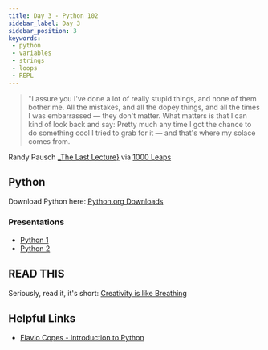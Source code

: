 ```yaml
---
title: Day 3 - Python 102
sidebar_label: Day 3
sidebar_position: 3
keywords:
 - python
 - variables
 - strings
 - loops
 - REPL
---
```


> "I assure you I've done a lot of really stupid things, and none of them bother me. All the mistakes, and all the dopey things, and all the times I was embarrassed — they don't matter. What matters is that I can kind of look back and say: Pretty much any time I got the chance to do something cool I tried to grab for it — and that's where my solace comes from.

Randy Pausch [_The Last Lecture}](https://www.amazon.com/Last-Lecture-Randy-Pausch/dp/1401323251?tag=chimindustry-20&geniuslink=true) via [1000 Leaps](https://1000leaps.com/2023/10/07/85-the-last-lecture/)

## Python

Download Python here: [Python.org Downloads](https://www.python.org/downloads/)

### Presentations

* [Python 1](https://docs.google.com/presentation/d/14Drxtr0UZMxOcl_MqoxzwJ4jOlgkAnKYf6uva6bVrxs/edit?usp=sharing)
* [Python 2](https://docs.google.com/presentation/d/173QzrRJCEDrv5224uDiJZ3d8xQ9H1UOVnlAbcniBjas/edit?usp=sharing)

## READ THIS

Seriously, read it, it's short: [Creativity is like Breathing](https://theoatmeal.com/comics/creativity_breathing)

## Helpful Links

* [Flavio Copes - Introduction to Python](https://flaviocopes.com/python-introduction/)
